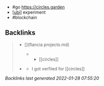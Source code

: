 - #go https://circles.garden
- [[ubi]] experiment
- #blockchain

[//begin]: # "Autogenerated link references for markdown compatibility"
[ubi]: ubi.md "ubi"
[//end]: # "Autogenerated link references"

## Backlinks

> - [](flancia projects.md)
>   - -	[[circles]]
>    
> - [](2021-05-04.md)
>   - I got verfiied for [[circles]]

_Backlinks last generated 2022-01-28 07:55:20_
